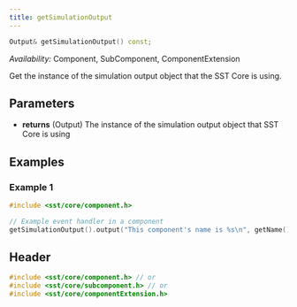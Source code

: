```yaml
---
title: getSimulationOutput
---
```

<!---
SAND202X-XXXX X
Source: location of source document if any
--->
```cpp
Output& getSimulationOutput() const;
```
*Availability:* Component, SubComponent, ComponentExtension

Get the instance of the simulation output object that the SST Core is using.


## Parameters
* **returns** (Output) The instance of the simulation output object that SST Core is using


## Examples

<!--- SOURCE_CODE: None --->
### Example 1
```cpp
#include <sst/core/component.h>

// Example event handler in a component
getSimulationOutput().output("This component's name is %s\n", getName().c_str());
```

## Header
```cpp
#include <sst/core/component.h> // or
#include <sst/core/subcomponent.h> // or
#include <sst/core/componentExtension.h>
```